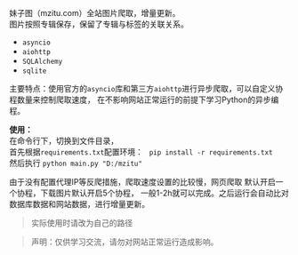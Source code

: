妹子图（mzitu.com）全站图片爬取，增量更新。  
图片按照专辑保存，保留了专辑与标签的关联关系。
- `asyncio`
- `aiohttp`
- `SQLAlchemy`
- `sqlite`    

主要特点：使用官方的`asyncio`库和第三方`aiohttp`进行异步爬取，可以自定义协程数量来控制爬取速度，
在不影响网站正常运行的前提下学习Python的异步编程。

**使用：**  
在命令行下，切换到文件目录，  
首先根据`requirements.txt`配置环境：
` pip install -r requirements.txt`  
然后执行
`python main.py "D:/mzitu"`     

由于没有配置代理IP等反爬措施，爬取速度设置的比较慢，网页爬取
默认开启一个协程，下载图片默认开启5个协程，
一般1-2h就可以完成。之后运行会自动比对数据库数据和网站数据，进行增量更新。
> 实际使用时请改为自己的路径   

> 声明：仅供学习交流，请勿对网站正常运行造成影响。


